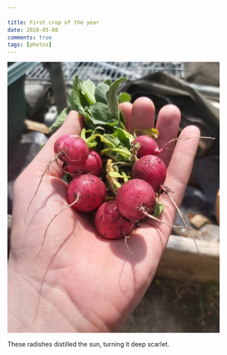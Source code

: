 ```yaml
---

title: First crop of the year
date: 2020-05-08
comments: true
tags: [photos]
---
```


<img src="/assets/images/articles/radishes.jpg" alt= "Nom" class="responsive"><br>
<p>These radishes distilled the sun, turning it deep scarlet.</p>
